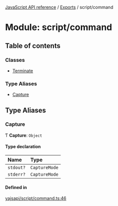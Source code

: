 [JavaScript API reference](../README) / [Exports](../modules) / script/command

# Module: script/command

## Table of contents

### Classes

- [Terminate](../classes/script_command.Terminate)

### Type Aliases

- [Capture](script_command#capture)

## Type Aliases

### Capture

Ƭ **Capture**: `Object`

#### Type declaration

| Name | Type |
| :------ | :------ |
| `stdout?` | `CaptureMode` |
| `stderr?` | `CaptureMode` |

#### Defined in

[yajsapi/script/command.ts:46](https://github.com/golemfactory/yajsapi/blob/d7422f1/yajsapi/script/command.ts#L46)
